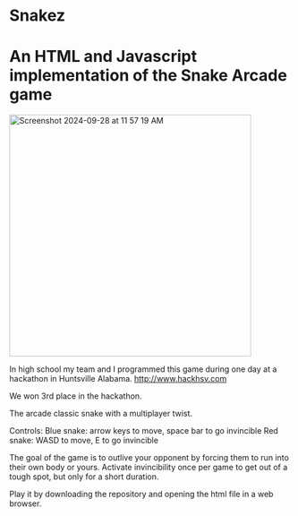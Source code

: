 # Snakez
# An HTML and Javascript implementation of the Snake Arcade game

<img width="432" alt="Screenshot 2024-09-28 at 11 57 19 AM" src="https://github.com/user-attachments/assets/855472a7-6d1a-40fd-a56f-092fb260b2b5">

In high school my team and I programmed this game during one day at a hackathon in Huntsville Alabama.
http://www.hackhsv.com

We won 3rd place in the hackathon.

The arcade classic snake with a multiplayer twist.

Controls: Blue snake: arrow keys to move, space bar to go invincible 
          Red snake: WASD to move, E to go invincible

The goal of the game is to outlive your opponent by forcing them to run into their own body or yours. Activate invincibility once per game to get out of a tough spot, but only for a short duration.

Play it by downloading the repository and opening the html file in a web browser.
